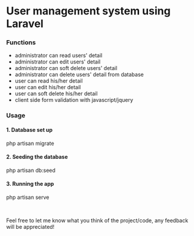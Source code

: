 <h1>User management system using Laravel </h1>
<h3>Functions</h3>
<ul>
    <li>administrator can read users' detail</li>
    <li>administrator can edit users' detail</li>
    <li>administrator can soft delete users' detail</li>
    <li>administrator can delete users' detail from database</li>
    <li>user can read his/her detail</li>
    <li>user can edit his/her detail</li>
    <li>user can soft delete his/her detail</li>
    <li>client side form validation with javascript/jquery</li>
    </ul>
    <h3>Usage</h3>
     <h4>1. Database set up </h4>
     php artisan migrate
     <h4>2. Seeding the database </h4>
     php artisan db:seed
     <h4>3. Running the app </h4>
     php artisan serve

   <br><p> Feel free to let me know what you think of the project/code, any feedback will be appreciated!</p>

